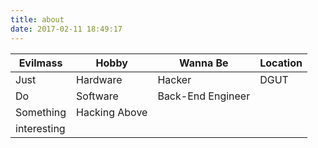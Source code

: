 ```yaml
---
title: about
date: 2017-02-11 18:49:17
---
```


| Evilmass    | Hobby         | Wanna Be          | Location |
|-------------|---------------|-------------------|----------|
| Just        | Hardware      | Hacker            | DGUT     |
| Do          | Software      | Back-End Engineer |          |
| Something   | Hacking Above |                   |          |
| interesting |               |                   |          |